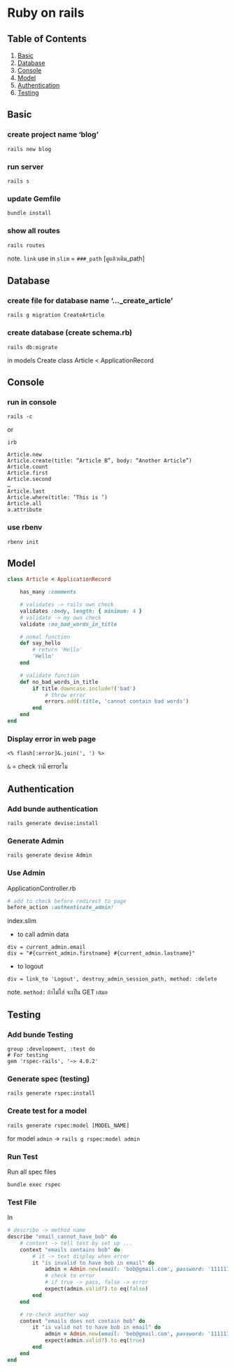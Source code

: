 # Ruby on rails

## Table of Contents

1. [Basic](#basic)
2. [Database](#database)
3. [Console](#console)
4. [Model](#model)
5. [Authentication](#authentication)
6. [Testing](#testing)

## Basic

### create project name ‘blog’

    rails new blog

### run server

    rails s

### update Gemfile

    bundle install

### show all routes

    rails routes

note. `link` use in `slim` = `###_path` [ดูแล้วเติม_path]

## Database

### create file for database name ‘…\_create_article’

    rails g migration CreateArticle

### create database (create schema.rb)

    rails db:migrate

in models
Create class Article < ApplicationRecord

## Console

### run in console

    rails -c

or

    irb

```irb
Article.new
Article.create(title: “Article B”, body: “Another Article”)
Article.count
Article.first
Article.second
…
Article.last
Article.where(title: ’This is ’)
Article.all
a.attribute
```

### use rbenv

    rbenv init

## Model

```ruby
class Article < ApplicationRecord

    has_many :comments

    # validates -> rails own check
    validates :body, length: { minimum: 4 }
    # validate -> my own check
    validate :no_bad_words_in_title

    # nomal function
    def say_hello
        # return 'Hello'
        'Hello'
    end

    # validate function
    def no_bad_words_in_title
        if title.downcase.include?('bad')
            # throw error
            errors.add(:title, 'cannot contain bad words')
        end
    end
end
```

### Display error in web page

```slim
<% flash[:error]&.join(', ') %>
```

`&` = check ว่ามี errorไม

## Authentication

### Add bunde authentication

    rails generate devise:install

### Generate Admin

    rails generate devise Admin

### Use Admin

ApplicationController.rb

```ruby
# add to check before redirect to page
before_action :authenticate_admin!
```

index.slim

- to call admin data

```slim
div = current_admin.email
div = "#{current_admin.firstname} #{current_admin.lastname}"
```

- to logout

```slim
div = link_to 'Logout', destroy_admin_session_path, method: :delete
```

note. `method:` ถ้าไม่ใส่ จะเป็น GET เสมอ

## Testing

### Add bunde Testing

    group :development, :test do
    # For testing
    gem 'rspec-rails', '~> 4.0.2'

### Generate spec (testing)

    rails generate rspec:install

### Create test for a model

    rails generate rspec:model [MODEL_NAME]

for model `admin` -> `rails g rspec:model admin`

### Run Test

Run all spec files

    bundle exec rspec

### Test File

In

```ruby
# describe -> method name
describe "email_cannot_have_bob" do
    # context -> tell test by set up ...
    context "emails contains bob" do
        # it -> text display when error
        it "is invalid to have bob in email" do
            admin = Admin.new(email: 'bob@gmail.com', password: '111111')
            # check to error
            # if true -> pass, false -> error
            expect(admin.valid?).to eq(false)
        end
    end

    # re-check another way
    context "emails does not contain bob" do
        it "is valid not to have bob in email" do
            admin = Admin.new(email: 'beb@gmail.com', password: '111111')
            expect(admin.valid?).to eq(true)
        end
    end
end

```
